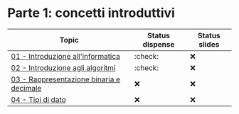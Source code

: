 # Parte 1: concetti introduttivi

| Topic                                                           | Status dispense | Status slides |
| --------------------------------------------------------------- | --------------- | ------------- |
| [01 - Introduzione all'informatica](./01_introduzione.md)       | :check:         | :x:           |
| [02 - Introduzione agli algoritmi](./02_algoritmi)              | :check:         | :x:           |
| [03 - Rappresentazione binaria e decimale](./03_decimale_binario.md) | :x:        | :x:           |
| [04 - Tipi di dato](./04_tipi_dato.md) | :x: | :x: |
